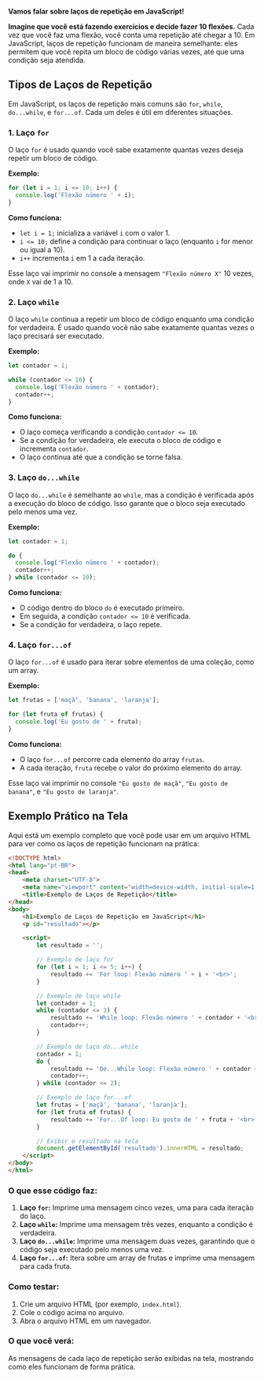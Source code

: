 **Vamos falar sobre laços de repetição em JavaScript!**

**Imagine que você está fazendo exercícios e decide fazer 10 flexões.** Cada vez que você faz uma flexão, você conta uma repetição até chegar a 10. Em JavaScript, laços de repetição funcionam de maneira semelhante: eles permitem que você repita um bloco de código várias vezes, até que uma condição seja atendida.

## Tipos de Laços de Repetição

Em JavaScript, os laços de repetição mais comuns são `for`, `while`, `do...while`, e `for...of`. Cada um deles é útil em diferentes situações.

### 1. **Laço `for`**

O laço `for` é usado quando você sabe exatamente quantas vezes deseja repetir um bloco de código.

**Exemplo:**

```javascript
for (let i = 1; i <= 10; i++) {
  console.log('Flexão número ' + i);
}
```

**Como funciona:**

- `let i = 1;` inicializa a variável `i` com o valor 1.
- `i <= 10;` define a condição para continuar o laço (enquanto `i` for menor ou igual a 10).
- `i++` incrementa `i` em 1 a cada iteração.

Esse laço vai imprimir no console a mensagem `"Flexão número X"` 10 vezes, onde `X` vai de 1 a 10.

### 2. **Laço `while`**

O laço `while` continua a repetir um bloco de código enquanto uma condição for verdadeira. É usado quando você não sabe exatamente quantas vezes o laço precisará ser executado.

**Exemplo:**

```javascript
let contador = 1;

while (contador <= 10) {
  console.log('Flexão número ' + contador);
  contador++;
}
```

**Como funciona:**

- O laço começa verificando a condição `contador <= 10`.
- Se a condição for verdadeira, ele executa o bloco de código e incrementa `contador`.
- O laço continua até que a condição se torne falsa.

### 3. **Laço `do...while`**

O laço `do...while` é semelhante ao `while`, mas a condição é verificada após a execução do bloco de código. Isso garante que o bloco seja executado pelo menos uma vez.

**Exemplo:**

```javascript
let contador = 1;

do {
  console.log('Flexão número ' + contador);
  contador++;
} while (contador <= 10);
```

**Como funciona:**

- O código dentro do bloco `do` é executado primeiro.
- Em seguida, a condição `contador <= 10` é verificada.
- Se a condição for verdadeira, o laço repete.

### 4. **Laço `for...of`**

O laço `for...of` é usado para iterar sobre elementos de uma coleção, como um array.

**Exemplo:**

```javascript
let frutas = ['maçã', 'banana', 'laranja'];

for (let fruta of frutas) {
  console.log('Eu gosto de ' + fruta);
}
```

**Como funciona:**

- O laço `for...of` percorre cada elemento do array `frutas`.
- A cada iteração, `fruta` recebe o valor do próximo elemento do array.

Esse laço vai imprimir no console `"Eu gosto de maçã"`, `"Eu gosto de banana"`, e `"Eu gosto de laranja"`.

## Exemplo Prático na Tela

Aqui está um exemplo completo que você pode usar em um arquivo HTML para ver como os laços de repetição funcionam na prática:

```html
<!DOCTYPE html>
<html lang="pt-BR">
<head>
    <meta charset="UTF-8">
    <meta name="viewport" content="width=device-width, initial-scale=1.0">
    <title>Exemplo de Laços de Repetição</title>
</head>
<body>
    <h1>Exemplo de Laços de Repetição em JavaScript</h1>
    <p id="resultado"></p>

    <script>
        let resultado = '';

        // Exemplo de laço for
        for (let i = 1; i <= 5; i++) {
            resultado += 'For loop: Flexão número ' + i + '<br>';
        }

        // Exemplo de laço while
        let contador = 1;
        while (contador <= 3) {
            resultado += 'While loop: Flexão número ' + contador + '<br>';
            contador++;
        }

        // Exemplo de laço do...while
        contador = 1;
        do {
            resultado += 'Do...While loop: Flexão número ' + contador + '<br>';
            contador++;
        } while (contador <= 2);

        // Exemplo de laço for...of
        let frutas = ['maçã', 'banana', 'laranja'];
        for (let fruta of frutas) {
            resultado += 'For...Of loop: Eu gosto de ' + fruta + '<br>';
        }

        // Exibir o resultado na tela
        document.getElementById('resultado').innerHTML = resultado;
    </script>
</body>
</html>
```

### O que esse código faz:

1. **Laço `for`:** Imprime uma mensagem cinco vezes, uma para cada iteração do laço.
2. **Laço `while`:** Imprime uma mensagem três vezes, enquanto a condição é verdadeira.
3. **Laço `do...while`:** Imprime uma mensagem duas vezes, garantindo que o código seja executado pelo menos uma vez.
4. **Laço `for...of`:** Itera sobre um array de frutas e imprime uma mensagem para cada fruta.

### Como testar:

1. Crie um arquivo HTML (por exemplo, `index.html`).
2. Cole o código acima no arquivo.
3. Abra o arquivo HTML em um navegador.

### O que você verá:

As mensagens de cada laço de repetição serão exibidas na tela, mostrando como eles funcionam de forma prática.